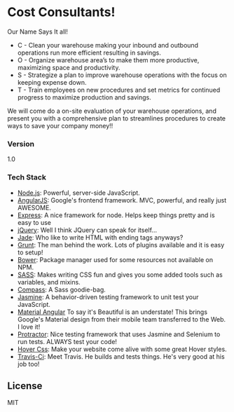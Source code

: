 # Cost Consultants!

Our Name Says It all!

* C - Clean your warehouse making your inbound and outbound operations run more efficient resulting in savings.
* O - Organize warehouse area’s to make them more productive,	maximizing space and productivity.
* S - Strategize a plan to improve warehouse operations with the focus on keeping expense down.
* T - Train employees on new procedures and set metrics for continued progress to maximize production and savings.

We will come do a on-site evaluation of your warehouse operations, and present you with a comprehensive plan to streamlines procedures to create ways to save your company money!!

### Version
1.0

### Tech Stack

* [Node.js](http://www.nodejs.org): Powerful, server-side JavaScript.
* [AngularJS](http://www.angularjs.org): Google's frontend framework. MVC, powerful, and really just AWESOME.
* [Express](http://www.expressjs.com): A nice framework for node. Helps keep things pretty and is easy to use
* [jQuery](http://www.jquery.com): Well I think JQuery can speak for itself...
* [Jade](http://www.jade-lang.com): Who like to write HTML with ending tags anyways?
* [Grunt](http://www.gruntjs.com): The man behind the work. Lots of plugins available and it is easy to setup!
* [Bower](http://www.bower.io): Package manager used for some resources not available on NPM.
* [SASS](http://www.sass-lang.com): Makes writing CSS fun and gives you some added tools such as variables, and mixins.
* [Compass](http://www.compass-style.org): A Sass goodie-bag.
* [Jasmine](http://jasmine.github.io): A behavior-driven testing framework to unit test your JavaScript.
* [Material Angular](https://material.angularjs.org/latest/) To say it's Beautiful is an understate! This brings Google's Material design from their mobile team transferred to the Web. I love it!
* [Protractor](https://angular.github.io/protractor/): Nice testing framework that uses Jasmine and Selenium to run tests. ALWAYS test your code!
* [Hover Css](http://ianlunn.github.io/Hover/): Make your website come alive with some great Hover styles.
* [Travis-Ci](http://travis-ci.org/): Meet Travis. He builds and tests things. He's very good at his job too!


License
----

MIT
